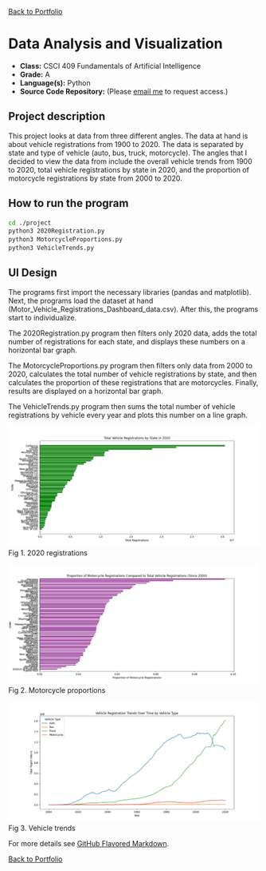 [Back to Portfolio](./)

Data Analysis and Visualization
===============

-   **Class:** CSCI 409 Fundamentals of Artificial Intelligence
-   **Grade:** A
-   **Language(s):** Python
-   **Source Code Repository:** (Please [email me](mailto:weddingzack@gmail.com?subject=GitHub%20Access) to request access.)

## Project description

This project looks at data from three different angles. The data at hand is about vehicle registrations from 1900 to 2020. The data is separated by state and type of vehicle (auto, bus, truck, motorcycle). The angles that I decided to view the data from include the overall vehicle trends from 1900 to 2020, total vehicle registrations by state in 2020, and the proportion of motorcycle registrations by state from 2000 to 2020.

## How to run the program

```bash
cd ./project
python3 2020Registration.py
python3 MotorcycleProportions.py
python3 VehicleTrends.py
```

## UI Design

The programs first import the necessary libraries (pandas and matplotlib). Next, the programs load the dataset at hand (Motor_Vehicle_Registrations_Dashboard_data.csv). After this, the programs start to individualize.

The 2020Registration.py program then filters only 2020 data, adds the total number of registrations for each state, and displays these numbers on a horizontal bar graph.

The MotorcycleProportions.py program then filters only data from 2000 to 2020, calculates the total number of vehicle registrations by state, and then calculates the proportion of these registrations that are motorcycles. Finally, results are displayed on a horizontal bar graph.

The VehicleTrends.py program then sums the total number of vehicle registrations by vehicle every year and plots this number on a line graph.

![screenshot](images/2020Registrations.png)  
Fig 1. 2020 registrations

![screenshot](images/MotorcycleProportions.png)  
Fig 2. Motorcycle proportions

![screenshot](images/VehicleTrends.png)  
Fig 3. Vehicle trends

For more details see [GitHub Flavored Markdown](https://guides.github.com/features/mastering-markdown/).

[Back to Portfolio](./)
